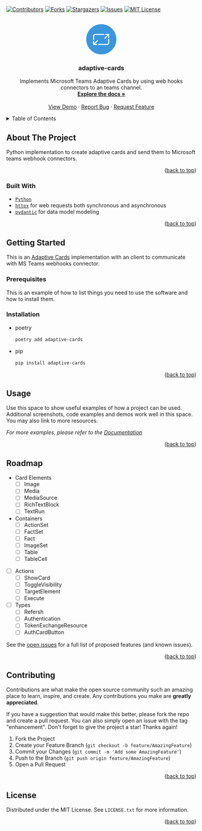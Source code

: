 <a name="readme-top"></a>

[![Contributors][contributors-shield]][contributors-url]
[![Forks][forks-shield]][forks-url]
[![Stargazers][stars-shield]][stars-url]
[![Issues][issues-shield]][issues-url]
[![MIT License][license-shield]][license-url]
<!--[![LinkedIn][linkedin-shield]][linkedin-url]-->

<!-- PROJECT LOGO -->
<br />
<div align="center">
  <a href="https://github.com/idarb-oss/adaptive-cards">
    <img src="docs/assets/adaptive-card.svg" alt="Logo" width="80" height="80">
  </a>

<h3 align="center">adaptive-cards</h3>

  <p align="center">
    Implements Microsoft Teams Adaptive Cards by using web hooks connectors to an teams channel.
    <br />
    <a href="https://github.com/idarb-oss/adaptive-cards"><strong>Explore the docs »</strong></a>
    <br />
    <br />
    <a href="https://github.com/idarb-oss/adaptive-cards">View Demo</a>
    ·
    <a href="https://github.com/idarb-oss/adaptive-cards/issues">Report Bug</a>
    ·
    <a href="https://github.com/idarb-oss/adaptive-cards/issues">Request Feature</a>
  </p>
</div>



<!-- TABLE OF CONTENTS -->
<details>
  <summary>Table of Contents</summary>
  <ol>
    <li>
      <a href="#about-the-project">About The Project</a>
      <ul>
        <li><a href="#built-with">Built With</a></li>
      </ul>
    </li>
    <li>
      <a href="#getting-started">Getting Started</a>
      <ul>
        <li><a href="#prerequisites">Prerequisites</a></li>
        <li><a href="#installation">Installation</a></li>
      </ul>
    </li>
    <li><a href="#usage">Usage</a></li>
    <li><a href="#roadmap">Roadmap</a></li>
    <li><a href="#contributing">Contributing</a></li>
    <li><a href="#license">License</a></li>
  </ol>
</details>



## About The Project

Python implementation to create adaptive cards and send them to Microsoft teams webhook connectors.

<p align="right">(<a href="#readme-top">back to top</a>)</p>



### Built With

- [`Python`](https://python.org)
- [`httpx`](https://httpx.com) for web requests both synchronous and asynchronous
- [`pydantic`](https://pydantic.com) for data model modeling

<p align="right">(<a href="#readme-top">back to top</a>)</p>


## Getting Started

This is an [Adaptive Cards](https://adaptivecards.io/) implementation with an client to communicate with MS Teams webhooks connector.


### Prerequisites

This is an example of how to list things you need to use the software and how to install them.


### Installation

- poetry

  ```sh
  poetry add adaptive-cards
  ```

- pip

  ```sh
  pip install adaptive-cards
  ```

<p align="right">(<a href="#readme-top">back to top</a>)</p>


## Usage

Use this space to show useful examples of how a project can be used. Additional screenshots, code examples and demos work well in this space. You may also link to more resources.

_For more examples, please refer to the [Documentation](https://example.com)_

<p align="right">(<a href="#readme-top">back to top</a>)</p>



## Roadmap

- Card Elements
  - [ ] Image
  - [ ] Media
  - [ ] MediaSource
  - [ ] RichTextBlock
  - [ ] TextRun
- Containers
  - [ ] ActionSet
  - [ ] FactSet
  - [ ] Fact
  - [ ] ImageSet
  - [ ] Table
  - [ ] TableCell
- [ ] Actions
  - [ ] ShowCard
  - [ ] ToggleVisibility
  - [ ] TargetElement
  - [ ] Execute
- [ ] Types
  - [ ] Refersh
  - [ ] Authentication
  - [ ] TokenExchangeResource
  - [ ] AuthCardButton

See the [open issues](https://github.com/idarb-oss/adaptive-cards/issues) for a full list of proposed features (and known issues).

<p align="right">(<a href="#readme-top">back to top</a>)</p>



## Contributing

Contributions are what make the open source community such an amazing place to learn, inspire, and create. Any contributions you make are **greatly appreciated**.

If you have a suggestion that would make this better, please fork the repo and create a pull request. You can also simply open an issue with the tag "enhancement".
Don't forget to give the project a star! Thanks again!

1. Fork the Project
2. Create your Feature Branch (`git checkout -b feature/AmazingFeature`)
3. Commit your Changes (`git commit -m 'Add some AmazingFeature'`)
4. Push to the Branch (`git push origin feature/AmazingFeature`)
5. Open a Pull Request

<p align="right">(<a href="#readme-top">back to top</a>)</p>



## License

Distributed under the MIT License. See `LICENSE.txt` for more information.

<p align="right">(<a href="#readme-top">back to top</a>)</p>



<!-- MARKDOWN LINKS & IMAGES -->
<!-- https://www.markdownguide.org/basic-syntax/#reference-style-links -->
[contributors-shield]: https://img.shields.io/github/contributors/idarb-oss/adaptive-cards.svg?style=for-the-badge
[contributors-url]: https://github.com/idarb-oss/adaptive-cards/graphs/contributors
[forks-shield]: https://img.shields.io/github/forks/idarb-oss/adaptive-cards.svg?style=for-the-badge
[forks-url]: https://github.com/idarb-oss/adaptive-cards/network/members
[stars-shield]: https://img.shields.io/github/stars/idarb-oss/adaptive-cards.svg?style=for-the-badge
[stars-url]: https://github.com/idarb-oss/adaptive-cards/stargazers
[issues-shield]: https://img.shields.io/github/issues/idarb-oss/adaptive-cards.svg?style=for-the-badge
[issues-url]: https://github.com/idarb-oss/adaptive-cards/issues
[license-shield]: https://img.shields.io/github/license/idarb-oss/adaptive-cards.svg?style=for-the-badge
[license-url]: https://github.com/idarb-oss/adaptive-cards/blob/master/LICENSE.txt
[linkedin-shield]: https://img.shields.io/badge/-LinkedIn-black.svg?style=for-the-badge&logo=linkedin&colorB=555
[linkedin-url]: https://linkedin.com/in/linkedin_username
[product-screenshot]: images/screenshot.png
[Next.js]: https://img.shields.io/badge/next.js-000000?style=for-the-badge&logo=nextdotjs&logoColor=white
[Next-url]: https://nextjs.org/
[React.js]: https://img.shields.io/badge/React-20232A?style=for-the-badge&logo=react&logoColor=61DAFB
[React-url]: https://reactjs.org/
[Vue.js]: https://img.shields.io/badge/Vue.js-35495E?style=for-the-badge&logo=vuedotjs&logoColor=4FC08D
[Vue-url]: https://vuejs.org/
[Angular.io]: https://img.shields.io/badge/Angular-DD0031?style=for-the-badge&logo=angular&logoColor=white
[Angular-url]: https://angular.io/
[Svelte.dev]: https://img.shields.io/badge/Svelte-4A4A55?style=for-the-badge&logo=svelte&logoColor=FF3E00
[Svelte-url]: https://svelte.dev/
[Laravel.com]: https://img.shields.io/badge/Laravel-FF2D20?style=for-the-badge&logo=laravel&logoColor=white
[Laravel-url]: https://laravel.com
[Bootstrap.com]: https://img.shields.io/badge/Bootstrap-563D7C?style=for-the-badge&logo=bootstrap&logoColor=white
[Bootstrap-url]: https://getbootstrap.com
[JQuery.com]: https://img.shields.io/badge/jQuery-0769AD?style=for-the-badge&logo=jquery&logoColor=white
[JQuery-url]: https://jquery.com
[AdaptiveCards]: https://adaptivecards.io/explorer/AdaptiveCard.html
